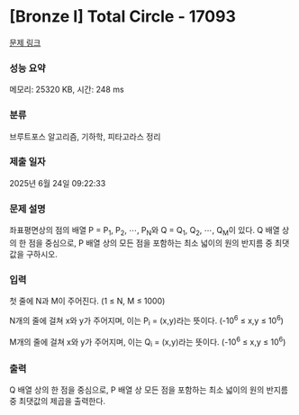# [Bronze I] Total Circle - 17093 

[문제 링크](https://www.acmicpc.net/problem/17093) 

### 성능 요약

메모리: 25320 KB, 시간: 248 ms

### 분류

브루트포스 알고리즘, 기하학, 피타고라스 정리

### 제출 일자

2025년 6월 24일 09:22:33

### 문제 설명

<p>좌표평면상의 점의 배열 P = P<sub>1</sub>, P<sub>2</sub>, ⋯, P<sub>N</sub>와 Q = Q<sub>1</sub>, Q<sub>2</sub>, ⋯, Q<sub>M</sub>이 있다. Q 배열 상의 한 점을 중심으로, P 배열 상의 모든 점을 포함하는 최소 넓이의 원의 반지름 중 최댓값을 구하시오.</p>

### 입력 

 <p>첫 줄에 N과 M이 주어진다. (1 ≤ N, M ≤ 1000)</p>

<p>N개의 줄에 걸쳐 x와 y가 주어지며, 이는 P<sub>i</sub> = (x,y)라는 뜻이다. (-10<sup>6</sup> ≤ x,y ≤ 10<sup>6</sup>)</p>

<p>M개의 줄에 걸쳐 x와 y가 주어지며, 이는 Q<sub>i</sub> = (x,y)라는 뜻이다. (-10<sup>6</sup> ≤ x,y ≤ 10<sup>6</sup>)</p>

### 출력 

 <p>Q 배열 상의 한 점을 중심으로, P 배열 상 모든 점을 포함하는 최소 넓이의 원의 반지름 중 최댓값의 제곱을 출력한다.</p>

